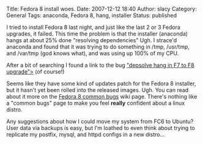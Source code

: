 Title: Fedora 8 install woes.
Date: 2007-12-12 18:40
Author: slacy
Category: General
Tags: anaconda, Fedora 8, hang, installer
Status: published

I tried to install Fedora 8 last night, and just like the last 2 or 3
Fedora upgrades, it failed. This time the problem is that the installer
(anaconda) hangs at about 25% done "resolving dependencies" Ugh. I
strace'd anaconda and found that it was trying to do something in /tmp,
/usr/tmp, and /var/tmp (god knows what), and was using up 100% of my
CPU.

After a bit of searching I found a link to the bug ["depsolve hang in F7
to F8 upgrade"&gt;](https://bugzilla.redhat.com/show_bug.cgi?id=372011)
(of course!)

Seems like they have some kind of updates patch for the Fedora 8
installer, but it hasn't yet been rolled into the released images. Ugh.
You can read about it more on the [Fedora 8 common
bugs](https://fedoraproject.org/wiki/Bugs/F8Common) wiki page. There's
nothing like a "common bugs" page to make you feel **really** confident
about a linux distro.

Any suggestions about how I could move my system from FC6 to Ubuntu?
User data via backups is easy, but I'm loathed to even think about
trying to replicate my postfix, mysql, and httpd configs in a new
distro...
